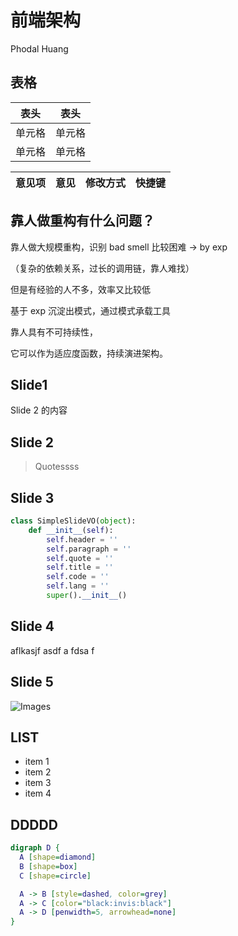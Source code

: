 # 前端架构

Phodal Huang

## 表格

|  表头   | 表头  |
|  ----  | ----  |
| 单元格  | 单元格 |
| 单元格  | 单元格 |

| 意见项  | 意见  | 修改方式    | 快捷键  |
|--------|------|-----------|--------|

## 靠人做重构有什么问题？

靠人做大规模重构，识别 bad smell 比较困难 -> by exp

（复杂的依赖关系，过长的调用链，靠人难找）

但是有经验的人不多，效率又比较低

基于 exp 沉淀出模式，通过模式承载工具

靠人具有不可持续性，

它可以作为适应度函数，持续演进架构。

## Slide1

Slide 2 的内容

## Slide 2

> Quotessss

## Slide 3

```python
class SimpleSlideVO(object):
    def __init__(self):
        self.header = ''
        self.paragraph = ''
        self.quote = ''
        self.title = ''
        self.code = ''
        self.lang = ''
        super().__init__()
```

## Slide 4

aflkasjf asdf a
fdsa
f

## Slide 5

![Images](images/code0.png)

## LIST

 - item 1
 - item 2
 - item 3
 - item 4

## DDDDD

```dot
digraph D {
  A [shape=diamond]
  B [shape=box]
  C [shape=circle]

  A -> B [style=dashed, color=grey]
  A -> C [color="black:invis:black"]
  A -> D [penwidth=5, arrowhead=none]
}
```